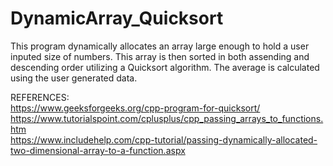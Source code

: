 # DynamicArray_Quicksort
This program dynamically allocates an array large enough to hold a user inputed size of numbers. This array is then sorted in both assending and descending order utilizing a Quicksort algorithm. The average is calculated using the user generated data.

REFERENCES: <br>
https://www.geeksforgeeks.org/cpp-program-for-quicksort/ <br>
https://www.tutorialspoint.com/cplusplus/cpp_passing_arrays_to_functions.htm <br>
https://www.includehelp.com/cpp-tutorial/passing-dynamically-allocated-two-dimensional-array-to-a-function.aspx
